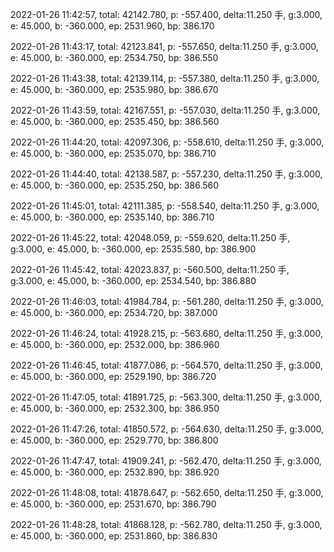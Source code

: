 2022-01-26 11:42:57, total: 42142.780, p: -557.400, delta:11.250 手, g:3.000, e: 45.000, b: -360.000, ep: 2531.960, bp: 386.170

2022-01-26 11:43:17, total: 42123.841, p: -557.650, delta:11.250 手, g:3.000, e: 45.000, b: -360.000, ep: 2534.750, bp: 386.550

2022-01-26 11:43:38, total: 42139.114, p: -557.380, delta:11.250 手, g:3.000, e: 45.000, b: -360.000, ep: 2535.980, bp: 386.670

2022-01-26 11:43:59, total: 42167.551, p: -557.030, delta:11.250 手, g:3.000, e: 45.000, b: -360.000, ep: 2535.450, bp: 386.560

2022-01-26 11:44:20, total: 42097.306, p: -558.610, delta:11.250 手, g:3.000, e: 45.000, b: -360.000, ep: 2535.070, bp: 386.710

2022-01-26 11:44:40, total: 42138.587, p: -557.230, delta:11.250 手, g:3.000, e: 45.000, b: -360.000, ep: 2535.250, bp: 386.560

2022-01-26 11:45:01, total: 42111.385, p: -558.540, delta:11.250 手, g:3.000, e: 45.000, b: -360.000, ep: 2535.140, bp: 386.710

2022-01-26 11:45:22, total: 42048.059, p: -559.620, delta:11.250 手, g:3.000, e: 45.000, b: -360.000, ep: 2535.580, bp: 386.900

2022-01-26 11:45:42, total: 42023.837, p: -560.500, delta:11.250 手, g:3.000, e: 45.000, b: -360.000, ep: 2534.540, bp: 386.880

2022-01-26 11:46:03, total: 41984.784, p: -561.280, delta:11.250 手, g:3.000, e: 45.000, b: -360.000, ep: 2534.720, bp: 387.000

2022-01-26 11:46:24, total: 41928.215, p: -563.680, delta:11.250 手, g:3.000, e: 45.000, b: -360.000, ep: 2532.000, bp: 386.960

2022-01-26 11:46:45, total: 41877.086, p: -564.570, delta:11.250 手, g:3.000, e: 45.000, b: -360.000, ep: 2529.190, bp: 386.720

2022-01-26 11:47:05, total: 41891.725, p: -563.300, delta:11.250 手, g:3.000, e: 45.000, b: -360.000, ep: 2532.300, bp: 386.950

2022-01-26 11:47:26, total: 41850.572, p: -564.630, delta:11.250 手, g:3.000, e: 45.000, b: -360.000, ep: 2529.770, bp: 386.800

2022-01-26 11:47:47, total: 41909.241, p: -562.470, delta:11.250 手, g:3.000, e: 45.000, b: -360.000, ep: 2532.890, bp: 386.920

2022-01-26 11:48:08, total: 41878.647, p: -562.650, delta:11.250 手, g:3.000, e: 45.000, b: -360.000, ep: 2531.670, bp: 386.790

2022-01-26 11:48:28, total: 41868.128, p: -562.780, delta:11.250 手, g:3.000, e: 45.000, b: -360.000, ep: 2531.860, bp: 386.830